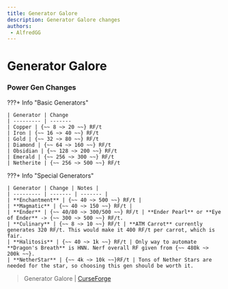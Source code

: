 ```yaml
---
title: Generator Galore
description: Generator Galore changes
authors:
 - AlfredGG
---  
```


# Generator Galore

### Power Gen Changes

???+ Info "Basic Generators"

    | Generator | Change 
    | --------- | -------
    | Copper | {~~ 8 ~> 20 ~~} RF/t
    | Iron | {~~ 16 ~> 40 ~~} RF/t
    | Gold | {~~ 32 ~> 80 ~~} RF/t
    | Diamond | {~~ 64 ~> 160 ~~} RF/t
    | Obsidian | {~~ 128 ~> 200 ~~} RF/t
    | Emerald | {~~ 256 ~> 300 ~~} RF/t
    | Netherite | {~~ 256 ~> 500 ~~} RF/t

???+ Info "Special Generators"

    | Generator | Change | Notes |
    | --------- | ------- | ------- |
    | **Enchantment** | {~~ 40 ~> 500 ~~} RF/t |
    | **Magmatic** | {~~ 40 ~> 150 ~~} RF/t |
    | **Ender** | {~~ 40/80 ~> 300/500 ~~} RF/t | **Ender Pearl** or **Eye of Ender** -> {~~ 300 ~> 500 ~~} RF/t. 
    | **Culinary** | {~~ 8 ~> 10 ~~} RF/t | **ATM Carrot** currently generates 320 RF/t. This would make it 400 RF/t per carrot, which is fair. 
    | **Halitosis** | {~~ 40 ~> 1k ~~} RF/t | Only way to automate **Dragon's Breath** is HNN. Nerf overall RF given from {~~ 480k ~> 200k ~~}.
    | **NetherStar** | {~~ 4k ~> 10k ~~}RF/t | Tons of Nether Stars are needed for the star, so choosing this gen should be worth it.

> Generator Galore | [CurseForge](https://legacy.curseforge.com/minecraft/mc-mods/generatorgalore)
